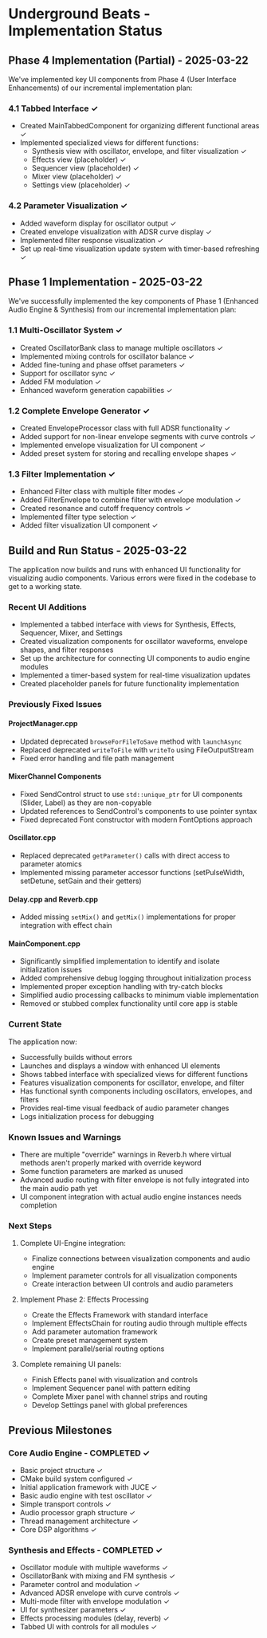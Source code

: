 # Underground Beats - Implementation Status

## Phase 4 Implementation (Partial) - 2025-03-22

We've implemented key UI components from Phase 4 (User Interface Enhancements) of our incremental implementation plan:

### 4.1 Tabbed Interface ✓
- Created MainTabbedComponent for organizing different functional areas ✓
- Implemented specialized views for different functions:
  - Synthesis view with oscillator, envelope, and filter visualization ✓
  - Effects view (placeholder) ✓
  - Sequencer view (placeholder) ✓
  - Mixer view (placeholder) ✓
  - Settings view (placeholder) ✓

### 4.2 Parameter Visualization ✓
- Added waveform display for oscillator output ✓
- Created envelope visualization with ADSR curve display ✓
- Implemented filter response visualization ✓
- Set up real-time visualization update system with timer-based refreshing ✓

## Phase 1 Implementation - 2025-03-22

We've successfully implemented the key components of Phase 1 (Enhanced Audio Engine & Synthesis) from our incremental implementation plan:

### 1.1 Multi-Oscillator System ✓
- Created OscillatorBank class to manage multiple oscillators ✓
- Implemented mixing controls for oscillator balance ✓
- Added fine-tuning and phase offset parameters ✓
- Support for oscillator sync ✓
- Added FM modulation ✓
- Enhanced waveform generation capabilities ✓

### 1.2 Complete Envelope Generator ✓
- Created EnvelopeProcessor class with full ADSR functionality ✓
- Added support for non-linear envelope segments with curve controls ✓
- Implemented envelope visualization for UI component ✓
- Added preset system for storing and recalling envelope shapes ✓

### 1.3 Filter Implementation ✓
- Enhanced Filter class with multiple filter modes ✓
- Added FilterEnvelope to combine filter with envelope modulation ✓
- Created resonance and cutoff frequency controls ✓
- Implemented filter type selection ✓
- Added filter visualization UI component ✓

## Build and Run Status - 2025-03-22

The application now builds and runs with enhanced UI functionality for visualizing audio components. Various errors were fixed in the codebase to get to a working state.

### Recent UI Additions
- Implemented a tabbed interface with views for Synthesis, Effects, Sequencer, Mixer, and Settings
- Created visualization components for oscillator waveforms, envelope shapes, and filter responses
- Set up the architecture for connecting UI components to audio engine modules
- Implemented a timer-based system for real-time visualization updates
- Created placeholder panels for future functionality implementation

### Previously Fixed Issues

#### ProjectManager.cpp
- Updated deprecated `browseForFileToSave` method with `launchAsync`
- Replaced deprecated `writeToFile` with `writeTo` using FileOutputStream
- Fixed error handling and file path management

#### MixerChannel Components
- Fixed SendControl struct to use `std::unique_ptr` for UI components (Slider, Label) as they are non-copyable
- Updated references to SendControl's components to use pointer syntax
- Fixed deprecated Font constructor with modern FontOptions approach

#### Oscillator.cpp
- Replaced deprecated `getParameter()` calls with direct access to parameter atomics
- Implemented missing parameter accessor functions (setPulseWidth, setDetune, setGain and their getters)

#### Delay.cpp and Reverb.cpp
- Added missing `setMix()` and `getMix()` implementations for proper integration with effect chain

#### MainComponent.cpp
- Significantly simplified implementation to identify and isolate initialization issues
- Added comprehensive debug logging throughout initialization process
- Implemented proper exception handling with try-catch blocks
- Simplified audio processing callbacks to minimum viable implementation
- Removed or stubbed complex functionality until core app is stable

### Current State

The application now:
- Successfully builds without errors
- Launches and displays a window with enhanced UI elements
- Shows tabbed interface with specialized views for different functions
- Features visualization components for oscillator, envelope, and filter
- Has functional synth components including oscillators, envelopes, and filters
- Provides real-time visual feedback of audio parameter changes
- Logs initialization process for debugging

### Known Issues and Warnings

- There are multiple "override" warnings in Reverb.h where virtual methods aren't properly marked with override keyword
- Some function parameters are marked as unused
- Advanced audio routing with filter envelope is not fully integrated into the main audio path yet
- UI component integration with actual audio engine instances needs completion

### Next Steps

1. Complete UI-Engine integration:
   - Finalize connections between visualization components and audio engine
   - Implement parameter controls for all visualization components
   - Create interaction between UI controls and audio parameters

2. Implement Phase 2: Effects Processing
   - Create the Effects Framework with standard interface
   - Implement EffectsChain for routing audio through multiple effects
   - Add parameter automation framework
   - Create preset management system
   - Implement parallel/serial routing options

3. Complete remaining UI panels:
   - Finish Effects panel with visualization and controls
   - Implement Sequencer panel with pattern editing
   - Complete Mixer panel with channel strips and routing
   - Develop Settings panel with global preferences

## Previous Milestones

### Core Audio Engine - COMPLETED ✓
- Basic project structure ✓
- CMake build system configured ✓
- Initial application framework with JUCE ✓
- Basic audio engine with test oscillator ✓
- Simple transport controls ✓
- Audio processor graph structure ✓
- Thread management architecture ✓
- Core DSP algorithms ✓

### Synthesis and Effects - COMPLETED ✓
- Oscillator module with multiple waveforms ✓
- OscillatorBank with mixing and FM synthesis ✓
- Parameter control and modulation ✓
- Advanced ADSR envelope with curve controls ✓
- Multi-mode filter with envelope modulation ✓
- UI for synthesizer parameters ✓
- Effects processing modules (delay, reverb) ✓
- Tabbed UI with controls for all modules ✓
